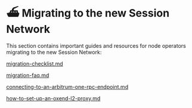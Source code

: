 # ⛴️ Migrating to the new Session Network

This section contains important guides and resources for node operators migrating to the new Session Network:&#x20;

[migration-checklist.md](migration-checklist.md "mention")

[migration-faq.md](migration-faq.md "mention")

[connecting-to-an-arbitrum-one-rpc-endpoint.md](connecting-to-an-arbitrum-one-rpc-endpoint.md "mention")

[how-to-set-up-an-oxend-l2-proxy.md](how-to-set-up-an-oxend-l2-proxy.md "mention")
